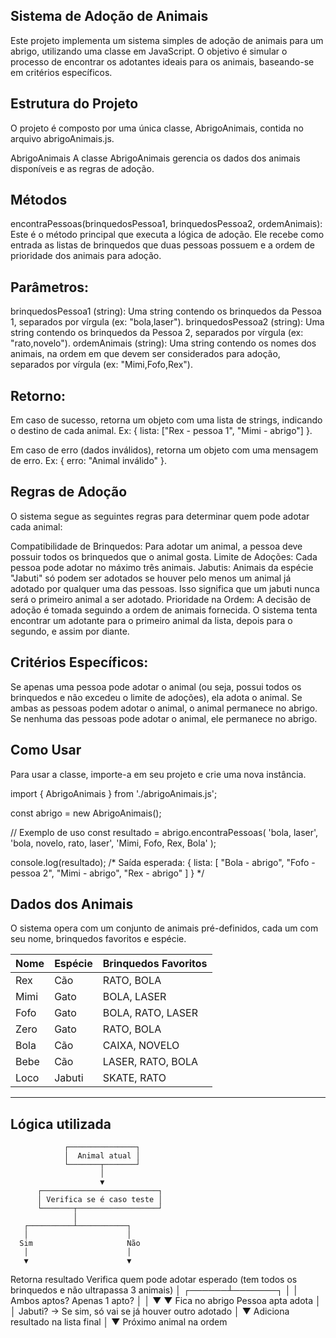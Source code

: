 ## Sistema de Adoção de Animais

Este projeto implementa um sistema simples de adoção de animais para um abrigo, utilizando uma classe em JavaScript. O objetivo é simular o processo de encontrar os adotantes ideais para os animais, baseando-se em critérios específicos.

## Estrutura do Projeto
O projeto é composto por uma única classe, AbrigoAnimais, contida no arquivo abrigoAnimais.js.

AbrigoAnimais
A classe AbrigoAnimais gerencia os dados dos animais disponíveis e as regras de adoção.

## Métodos
encontraPessoas(brinquedosPessoa1, brinquedosPessoa2, ordemAnimais): Este é o método principal que executa a lógica de adoção. Ele recebe como entrada as listas de brinquedos que duas pessoas possuem e a ordem de prioridade dos animais para adoção.

## Parâmetros:

brinquedosPessoa1 (string): Uma string contendo os brinquedos da Pessoa 1, separados por vírgula (ex: "bola,laser").
brinquedosPessoa2 (string): Uma string contendo os brinquedos da Pessoa 2, separados por vírgula (ex: "rato,novelo").
ordemAnimais (string): Uma string contendo os nomes dos animais, na ordem em que devem ser considerados para adoção, separados por vírgula (ex: "Mimi,Fofo,Rex").

## Retorno:

Em caso de sucesso, retorna um objeto com uma lista de strings, indicando o destino de cada animal. Ex: { lista: ["Rex - pessoa 1", "Mimi - abrigo"] }.

Em caso de erro (dados inválidos), retorna um objeto com uma mensagem de erro. Ex: { erro: "Animal inválido" }.

## Regras de Adoção
O sistema segue as seguintes regras para determinar quem pode adotar cada animal:

Compatibilidade de Brinquedos: Para adotar um animal, a pessoa deve possuir todos os brinquedos que o animal gosta.
Limite de Adoções: Cada pessoa pode adotar no máximo três animais.
Jabutis: Animais da espécie "Jabuti" só podem ser adotados se houver pelo menos um animal já adotado por qualquer uma das pessoas. Isso significa que um jabuti nunca será o primeiro animal a ser adotado.
Prioridade na Ordem: A decisão de adoção é tomada seguindo a ordem de animais fornecida. O sistema tenta encontrar um adotante para o primeiro animal da lista, depois para o segundo, e assim por diante.

## Critérios Específicos:

Se apenas uma pessoa pode adotar o animal (ou seja, possui todos os brinquedos e não excedeu o limite de adoções), ela adota o animal.
Se ambas as pessoas podem adotar o animal, o animal permanece no abrigo.
Se nenhuma das pessoas pode adotar o animal, ele permanece no abrigo.

## Como Usar

Para usar a classe, importe-a em seu projeto e crie uma nova instância.

import { AbrigoAnimais } from './abrigoAnimais.js';

const abrigo = new AbrigoAnimais();

// Exemplo de uso
const resultado = abrigo.encontraPessoas(
  'bola, laser',
  'bola, novelo, rato, laser',
  'Mimi, Fofo, Rex, Bola'
);

console.log(resultado);
/*
  Saída esperada:
  {
    lista: [
      "Bola - abrigo",
      "Fofo - pessoa 2",
      "Mimi - abrigo",
      "Rex - abrigo"
    ]
  }
*/

## Dados dos Animais

O sistema opera com um conjunto de animais pré-definidos, cada um com seu nome, brinquedos favoritos e espécie.

| Nome  | Espécie | Brinquedos Favoritos       |
|-------|---------|---------------------------|
| Rex   | Cão     | RATO, BOLA                |
| Mimi  | Gato    | BOLA, LASER               |
| Fofo  | Gato    | BOLA, RATO, LASER         |
| Zero  | Gato    | RATO, BOLA                |
| Bola  | Cão     | CAIXA, NOVELO             |
| Bebe  | Cão     | LASER, RATO, BOLA         |
| Loco  | Jabuti  | SKATE, RATO               |

---

## Lógica utilizada

                ┌───────────────┐
                │  Animal atual │
                └───────┬───────┘
                        │
                        ▼
          ┌──────────────────────────┐
          │ Verifica se é caso teste │
          └───────┬──────────────────┘
                  │
       ┌──────────┴───────────┐
       │                      │
      Sim                     Não
       │                      │
       ▼                      ▼
Retorna resultado       Verifica quem pode adotar
esperado               (tem todos os brinquedos e
                       não ultrapassa 3 animais)
                          │
                   ┌──────┴───────┐
                   │              │
              Ambos aptos?    Apenas 1 apto?
                   │              │
                   ▼              ▼
               Fica no abrigo  Pessoa apta adota
                   │              │
               Jabuti? → Se sim, só vai se já houver outro adotado
                   │
                   ▼
       Adiciona resultado na lista final
                   │
                   ▼
          Próximo animal na ordem
